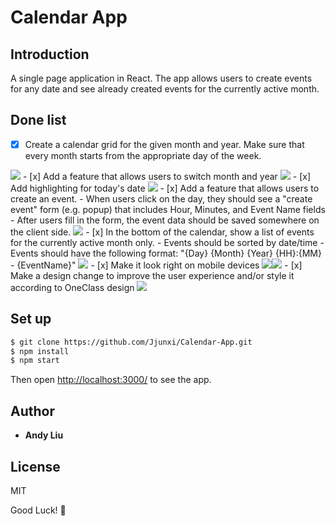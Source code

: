 
# Calendar App

## Introduction
A single page application in React.
The app allows users to create events for any date and see already created events for the currently active month.

## Done list

- [x] Create a calendar grid for the given month and year. Make sure that every month starts from the appropriate day of the week.
<img src="https://raw.githubusercontent.com/Jjunxi/Calendar-App/master/screenshots/Screen%20Shot%202018-05-08%20at%2023.58.14.png"/>
- [x] Add a feature that allows users to switch month and year
<img src="https://github.com/Jjunxi/Calendar-App/blob/master/screenshots/Screen%20Shot%202018-05-08%20at%2023.59.21.png?raw=true"/>
- [x] Add highlighting for today's date
<img src="https://raw.githubusercontent.com/Jjunxi/Calendar-App/master/screenshots/Screen%20Shot%202018-05-08%20at%2023.58.44.png" />
- [x] Add a feature that allows users to create an event.
- When users click on the day, they should see a "create event" form (e.g. popup) that includes Hour, Minutes, and Event Name fields
- After users fill in the form, the event data should be saved somewhere on the client side.
<img src="https://github.com/Jjunxi/Calendar-App/blob/master/screenshots/Screen%20Shot%202018-05-09%20at%2000.00.19.png?raw=true"/>
- [x] In the bottom of the calendar, show a list of events for the currently active month only.
- Events should be sorted by date/time
- Events should have the following format: "{Day} {Month} {Year} {HH}:{MM} - {EventName}"
<img src="https://github.com/Jjunxi/Calendar-App/blob/master/screenshots/Screen%20Shot%202018-05-09%20at%2000.02.43.png?raw=true" />
- [x] Make it look right on mobile devices
<img src="https://github.com/Jjunxi/Calendar-App/blob/master/screenshots/Screen%20Shot%202018-05-09%20at%2000.10.24.png?raw=true"/><img src="https://github.com/Jjunxi/Calendar-App/blob/master/screenshots/Screen%20Shot%202018-05-09%20at%2000.10.36.png?raw=true" />
- [x] Make a design change to improve the user experience and/or style it according to OneClass design
<img src="https://github.com/Jjunxi/Calendar-App/blob/master/screenshots/Screen%20Shot%202018-05-09%20at%2000.00.33.png?raw=true" />

  

## Set up
```sh
$ git clone https://github.com/Jjunxi/Calendar-App.git
$ npm install
$ npm start
```
Then open [http://localhost:3000/](http://localhost:3000/) to see the app.



## Author

* **Andy Liu** 

License
----

MIT

Good Luck! 🚀